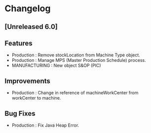 # Changelog

## [Unreleased 6.0]
## Features
- Production : Remove stockLocation from Machine Type object.
- Production : Manage MPS (Master Production Schedule) process.
- MANUFACTURING : New object S&OP (PIC)

## Improvements
- Production : Change in reference of machineWorkCenter from workCenter to machine.

## Bug Fixes
- Production : Fix Java Heap Error.
